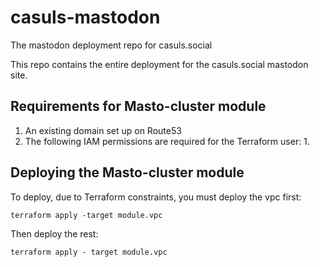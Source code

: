 # casuls-mastodon

The mastodon deployment repo for casuls.social

This repo contains the entire deployment for the casuls.social mastodon site.

## Requirements for Masto-cluster module

1. An existing domain set up on Route53
2. The following IAM permissions are required for the Terraform user:
   1.

## Deploying the Masto-cluster module

To deploy, due to Terraform constraints, you must deploy the vpc first:

`terraform apply -target module.vpc`

Then deploy the rest:

`terraform apply - target module.vpc`

